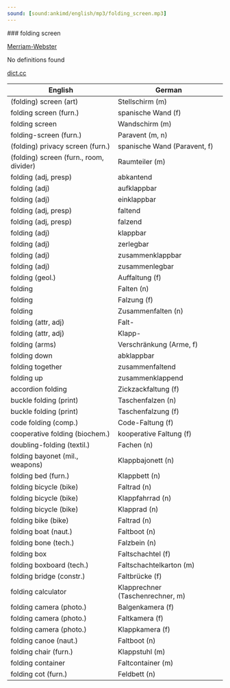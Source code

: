 ```yaml
---
sound: [sound:ankimd/english/mp3/folding_screen.mp3]
---
```


\### folding screen

[Merriam-Webster](https://www.merriam-webster.com/dictionary/folding+screen)

No definitions found

[dict.cc](https://www.dict.cc/folding+screen)

| English        | German       |
| -------------- | ------------ |
| (folding) screen (art) | Stellschirm (m) |
| folding screen (furn.) | spanische Wand (f) |
| folding screen | Wandschirm (m) |
| folding-screen (furn.) | Paravent (m, n) |
| (folding) privacy screen (furn.) | spanische Wand (Paravent, f) |
| (folding) screen (furn., room, divider) | Raumteiler (m) |
| folding (adj, presp) | abkantend |
| folding (adj) | aufklappbar |
| folding (adj) | einklappbar |
| folding (adj, presp) | faltend |
| folding (adj, presp) | falzend |
| folding (adj) | klappbar |
| folding (adj) | zerlegbar |
| folding (adj) | zusammenklappbar |
| folding (adj) | zusammenlegbar |
| folding (geol.) | Auffaltung (f) |
| folding | Falten (n) |
| folding | Falzung (f) |
| folding | Zusammenfalten (n) |
| folding (attr, adj) | Falt- |
| folding (attr, adj) | Klapp- |
| folding (arms) | Verschränkung (Arme, f) |
| folding down | abklappbar |
| folding together | zusammenfaltend |
| folding up | zusammenklappend |
| accordion folding | Zickzackfaltung (f) |
| buckle folding (print) | Taschenfalzen (n) |
| buckle folding (print) | Taschenfalzung (f) |
| code folding (comp.) | Code-Faltung (f) |
| cooperative folding (biochem.) | kooperative Faltung (f) |
| doubling-folding (textil.) | Fachen (n) |
| folding bayonet (mil., weapons) | Klappbajonett (n) |
| folding bed (furn.) | Klappbett (n) |
| folding bicycle (bike) | Faltrad (n) |
| folding bicycle (bike) | Klappfahrrad (n) |
| folding bicycle (bike) | Klapprad (n) |
| folding bike (bike) | Faltrad (n) |
| folding boat (naut.) | Faltboot (n) |
| folding bone (tech.) | Falzbein (n) |
| folding box | Faltschachtel (f) |
| folding boxboard (tech.) | Faltschachtelkarton (m) |
| folding bridge (constr.) | Faltbrücke (f) |
| folding calculator | Klapprechner (Taschenrechner, m) |
| folding camera (photo.) | Balgenkamera (f) |
| folding camera (photo.) | Faltkamera (f) |
| folding camera (photo.) | Klappkamera (f) |
| folding canoe (naut.) | Faltboot (n) |
| folding chair (furn.) | Klappstuhl (m) |
| folding container | Faltcontainer (m) |
| folding cot (furn.) | Feldbett (n) |
